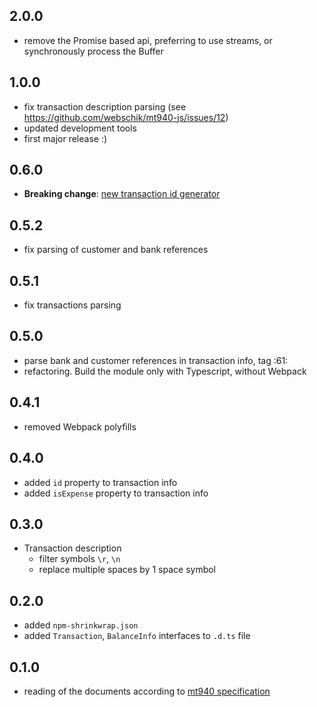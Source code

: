 ## 2.0.0
* remove the Promise based api, preferring to use streams, or synchronously process the Buffer

## 1.0.0
* fix transaction description parsing (see https://github.com/webschik/mt940-js/issues/12)
* updated development tools
* first major release :)

## 0.6.0
* **Breaking change**: [new transaction id generator](README.md#readoptions)

## 0.5.2
* fix parsing of customer and bank references

## 0.5.1
* fix transactions parsing

## 0.5.0
* parse bank and customer references in transaction info, tag :61:
* refactoring. Build the module only with Typescript, without Webpack

## 0.4.1
* removed Webpack polyfills
    
## 0.4.0
* added `id` property to transaction info
* added `isExpense` property to transaction info

## 0.3.0
* Transaction description
    * filter symbols `\r`, `\n`
    * replace multiple spaces by 1 space symbol
    
## 0.2.0
* added `npm-shrinkwrap.json`
* added `Transaction`, `BalanceInfo` interfaces to `.d.ts` file

## 0.1.0
* reading of the documents according to [mt940 specification](README.md#mt940-specification)